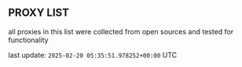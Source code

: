 ## PROXY LIST

all proxies in this list were collected from open sources and tested for functionality

last update: `2025-02-20 05:35:51.978252+00:00` UTC